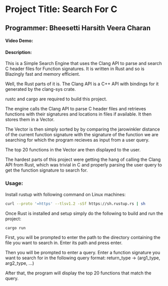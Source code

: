 # Project Title: Search For C
## Programmer: Bheesetti Harsith Veera Charan
#### Video Demo:
#### Description:
This is a Simple Search Engine that uses the Clang API to parse and search C
header files for Function signatures. It is written in Rust and so is Blazingly
fast and memory efficient.

Well, the Rust parts of it is. The Clang API is a C++ API with bindings for it
generated by the clang-sys crate.

rustc and cargo are required to build this project.

The engine calls the Clang API to parse C header files and retrieves functions
with their signatures and locations in files if available. It then stores them
in a Vector.

The Vector is then simply sorted by by comparing the jarowinkler distance of the
current function signature with the signature of the function we are searching
for which the program recieves as input from a user query.

The top 20 functions in the Vector are then displayed to the user.

The hardest parts of this project were getting the hang of calling the Clang API
from Rust, which was trivial in C and properly parsing the user query to get the
function signature to search for.

### Usage:
Install rustup with following command on Linux machines:
```bash
curl --proto '=https' --tlsv1.2 -sSf https://sh.rustup.rs | sh
```

Once Rust is installed and setup simply do the following to build and run the project:
```bash
cargo run
```

First, you will be prompted to enter the path to the directory containing the
file you want to search in. Enter its path and press enter.

Then you will be prompted to enter a query. Enter a function signature you want to
search for in the following query format:
return_type -> (arg1_type, arg2_type, ...)

After that, the program will display the top 20 functions that match the query.

